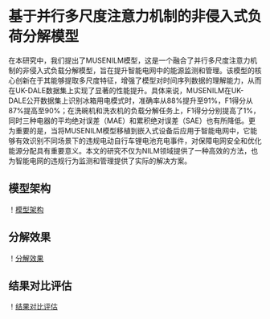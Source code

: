 # 基于并行多尺度注意力机制的非侵入式负荷分解模型
在本研究中，我们提出了MUSENILM模型，这是一个融合了并行多尺度注意力机制的非侵入式负载分解模型，旨在提升智能电网中的能源监测和管理。该模型的核心创新在于其能够提取多尺度特征，增强了模型对时间序列数据的理解能力，从而在UK-DALE数据集上实现了显著的性能提升。具体来说，MUSENILM在UK-DALE公开数据集上识别冰箱用电模式时，准确率从88%提升至91%，F1得分从87%提高至90%；在洗碗机和洗衣机的负载分解任务上，F1得分分别提高了1%，同时三种电器的平均绝对误差（MAE）和累积绝对误差（SAE）也有所降低。更为重要的是，当将MUSENILM模型移植到嵌入式设备后应用于智能电网中，它能够有效识别不同场景下的违规电动自行车锂电池充电事件，对保障电网安全和优化能源分配具有重要意义。本文的研究不仅为NILM领域提供了一种高效的方法，也为智能电网的违规行为监测和管理提供了实际的解决方案。

## 模型架构
！[模型架构](MUSENILM模型架构.png)


## 分解效果
！[分解效果](分解效果.png)

## 结果对比评估
！[结果对比评估](结果对比评估.png)
